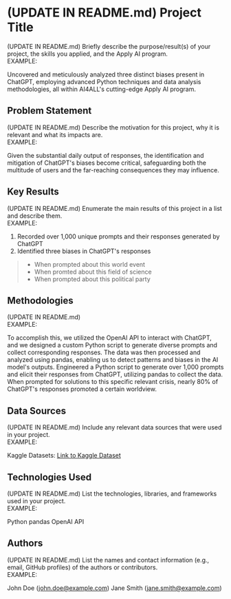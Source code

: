 # (UPDATE IN README.md) Project Title

(UPDATE IN README.md)
Briefly describe the purpose/result(s) of your project, the skills you applied, and the Apply AI program.
<br>
EXAMPLE:

Uncovered and meticulously analyzed three distinct biases present in ChatGPT, employing advanced Python techniques and data analysis methodologies, all within AI4ALL's cutting-edge Apply AI program.


## Problem Statement

(UPDATE IN README.md)
Describe the motivation for this project, why it is relevant and what its impacts are.
<br>
EXAMPLE:

Given the substantial daily output of responses, the identification and mitigation of ChatGPT's biases become critical, safeguarding both the multitude of users and the far-reaching consequences they may influence.

## Key Results

(UPDATE IN README.md)
Enumerate the main results of this project in a list and describe them.
<br>
EXAMPLE:

1. Recorded over 1,000 unique prompts and their responses generated by ChatGPT
2. Identified three biases in ChatGPT's responses
> - When prompted about this world event
> - When promted about this field of science
> - When prompted about this political party


## Methodologies

(UPDATE IN README.md)
<br>
EXAMPLE:

To accomplish this, we utilized the OpenAI API to interact with ChatGPT, and we designed a custom Python script to generate diverse prompts and collect corresponding responses. The data was then processed and analyzed using pandas, enabling us to detect patterns and biases in the AI model's outputs.
Engineered a Python script to generate over 1,000 prompts and elicit their responses from ChatGPT, utilizing pandas to collect the data. When prompted for solutions to this specific relevant crisis, nearly 80% of ChatGPT's responses promoted a certain worldview.


## Data Sources

(UPDATE IN README.md)
Include any relevant data sources that were used in your project.
<br>
EXAMPLE:

Kaggle Datasets: [Link to Kaggle Dataset](https://www.kaggle.com/datasets)

## Technologies Used

(UPDATE IN README.md)
List the technologies, libraries, and frameworks used in your project.
<br>
EXAMPLE:

Python
pandas
OpenAI API


## Authors

(UPDATE IN README.md)
List the names and contact information (e.g., email, GitHub profiles) of the authors or contributors.
<br>
EXAMPLE:

John Doe (john.doe@example.com)
Jane Smith (jane.smith@example.com)